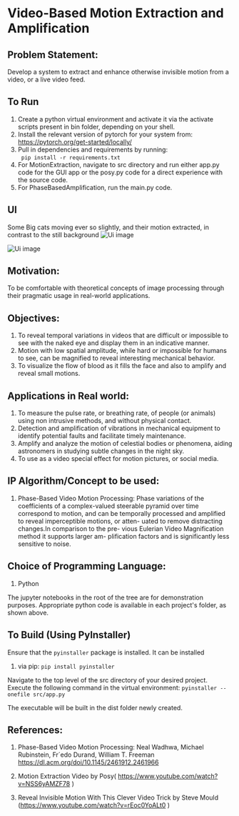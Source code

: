 # Video-Based Motion Extraction and Amplification


## Problem Statement:

Develop a system to extract and enhance otherwise invisible motion from a video, or a
live video feed.

## To Run
1) Create a python virtual environment and activate it via the activate scripts present in bin folder, depending on your shell.
2) Install the relevant version of pytorch for your system from: https://pytorch.org/get-started/locally/
3) Pull in dependencies and requirements by running:  
   ``` pip install -r requirements.txt```
4) For MotionExtraction, navigate to src directory and run either app.py code for the GUI app or the posy.py code for a direct experience with the source code.
5) For PhaseBasedAmplification, run the main.py code.

## UI

Some Big cats moving ever so slightly, and their motion extracted, in contrast to the still background
![Ui image](./Images/motionExtractionUI.png)

![Ui image](./Images/motionExtractionUI2.png)



## Motivation:

To be comfortable with theoretical concepts of image processing through their pragmatic
usage in real-world applications.

## Objectives:

1) To reveal temporal variations in videos that are difficult or impossible to see with the naked eye and display them in
an indicative manner.
2) Motion with low spatial amplitude, while
hard or impossible for humans to see, can be magnified to reveal
interesting mechanical behavior.
3) To visualize the flow
of blood as it fills the face and also to amplify and reveal small
motions.
    
## Applications in Real world:

1) To measure the pulse rate, or breathing rate, of people (or animals) using non
intrusive methods, and without physical contact.
2) Detection and amplification of vibrations in mechanical equipment to identify potential
faults and facilitate timely maintenance.
3) Amplify and analyze the motion of celestial bodies or phenomena, aiding astronomers
in studying subtle changes in the night sky.
4) To use as a video special effect for motion pictures, or social media.

## IP Algorithm/Concept to be used:


1) Phase-Based Video Motion Processing:
Phase variations of the coefficients of a complex-valued steerable
pyramid over time correspond to motion, and can be temporally
processed and amplified to reveal imperceptible motions, or atten-
uated to remove distracting changes.In comparison to the pre-
vious Eulerian Video Magnification method it supports larger am-
plification factors and is significantly less sensitive to noise. 

## Choice of Programming Language:

1) Python


The jupyter notebooks in the root of the tree are for demonstration purposes. Appropriate python code is available in each project's folder, as shown above.

## To Build (Using PyInstaller)
Ensure that the ```pyinstaller``` package is installed. It can be installed  
1) via pip:
```pip install pyinstaller```

Navigate to the top level of the src directory of your desired project. Execute the following command in the virtual environment:
```pyinstaller --onefile src/app.py```  

The executable will be built in the dist folder newly created.


## References:

1) Phase-Based Video Motion Processing: 
Neal Wadhwa, Michael Rubinstein, Fr´edo Durand, William T. Freeman  
https://dl.acm.org/doi/10.1145/2461912.2461966
    
2) Motion Extraction Video by Posy( https://www.youtube.com/watch?v=NSS6yAMZF78 )

3) Reveal Invisible Motion With This Clever Video Trick by Steve Mould
(https://www.youtube.com/watch?v=rEoc0YoALt0 )
